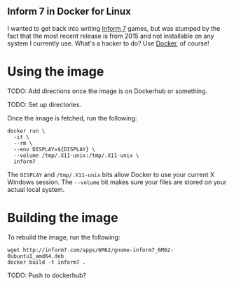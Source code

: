 Inform 7 in Docker for Linux
----------------------------

I wanted to get back into writing [Inform 7](http://inform7.com) games, but was stumped by the fact that the most recent release is from 2015 and not installable on any system I currently use. What's a hacker to do?  Use [Docker](https://www.docker.com), of course!


Using the image
===============

TODO: Add directions once the image is on Dockerhub or something.

TODO: Set up directories.

Once the image is fetched, run the following:
```
docker run \
  -it \
  --rm \
  --env DISPLAY=${DISPLAY} \
  --volume /tmp/.X11-unix:/tmp/.X11-unix \
  inform7
```

The `DISPLAY` and `/tmp/.X11-unix` bits allow Docker to use your current X Windows session. The `--volume` bit makes sure your files are stored on your actual local system.

Building the image
==================

To rebuild the image, run the following:

```
wget http://inform7.com/apps/6M62/gnome-inform7_6M62-0ubuntu1_amd64.deb
docker build -t inform7 .
```

TODO: Push to dockerhub?

